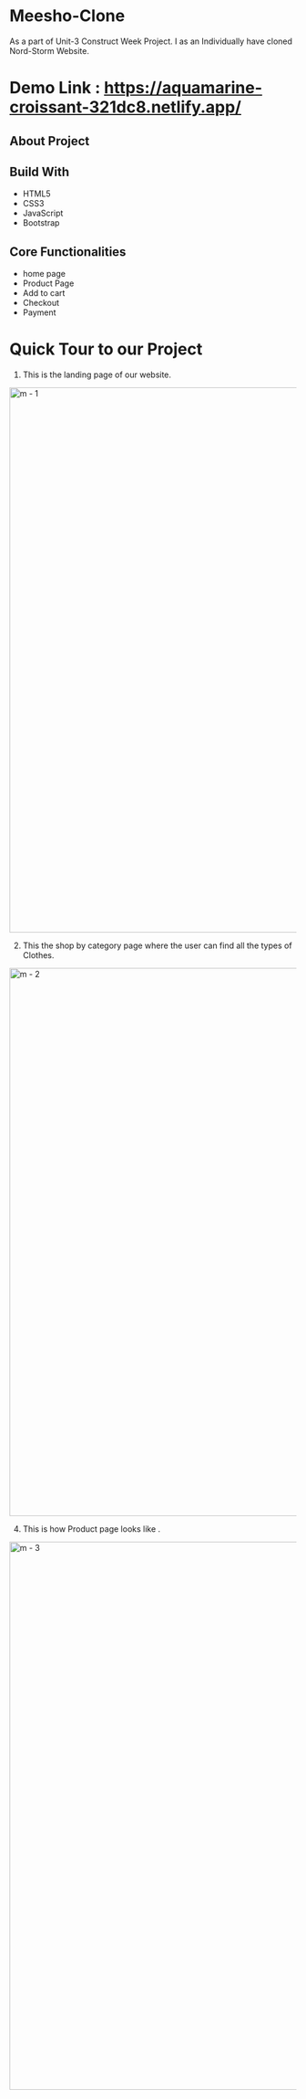 # Meesho-Clone
As a part of Unit-3 Construct Week Project. I as an Individually have cloned Nord-Storm Website.

# Demo Link : https://aquamarine-croissant-321dc8.netlify.app/

## About Project

## Build With
* HTML5
* CSS3
* JavaScript
* Bootstrap
  
## Core Functionalities
* home page
* Product Page
* Add to cart
* Checkout
* Payment

# Quick Tour to our Project
1. This is the landing page of our website.
<img width="955" alt="m - 1" src="https://user-images.githubusercontent.com/97451974/174033731-16aff132-16f1-408d-802b-49d6a5c79e54.png">


2. This the shop by category page where the user can find all the types of Clothes.
<img width="960" alt="m - 2" src="https://user-images.githubusercontent.com/97451974/174033780-fc9f4473-12f6-4e7c-83f5-033c80dee1e7.png">


4. This is how Product page looks like . 
<img width="960" alt="m - 3" src="https://user-images.githubusercontent.com/97451974/174033963-c916996c-9c0d-49b4-9372-935005626498.png">
